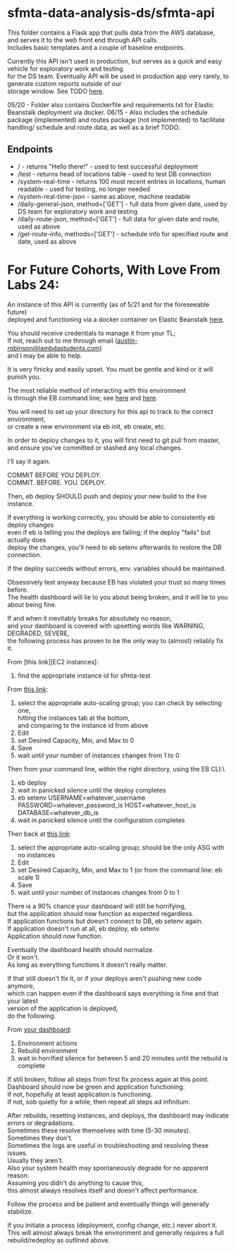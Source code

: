 # sfmta-data-analysis-ds/sfmta-api

This folder contains a Flask app that pulls data from the AWS database,\
and serves it to the web front end through API calls.\
Includes basic templates and a couple of baseline endpoints.

Currently this API isn't used in production, but serves as a quick and easy vehicle for exploratory work and testing\
for the DS team. Eventually API will be used in production app very rarely, to generate custom reports outside of our\
storage window. See TODO [here][TODO].

05/20 - Folder also contains Dockerfile and requirements.txt for Elastic Beanstalk deployment via docker.
06/15 - Also includes the schedule package (implemented) and routes package (not implemented) to facilitate handling/
schedule and route data, as well as a brief TODO.

## Endpoints

- / - returns "Hello there!" - used to test successful deployment
- /test - returns head of locations table - used to test DB connection
- /system-real-time - returns 100 most recent entries in locations, human readable - used for testing, no longer needed
- /system-real-time-json - same as above, machine readable
- /daily-general-json, method=['GET'] - full data from given date, used by DS team for exploratory work and testing
- /daily-route-json, method=['GET'] - full data for given date and route, used as above
- /get-route-info, methods=['GET'] - schedule info for specified route and date, used as above

# For Future Cohorts, With Love From Labs 24:

An instance of this API is currently (as of 5/21 and for the foreseeable future)\
deployed and functioning via a docker container on Elastic Beanstalk [here][live-api].

You should receive credentials to manage it from your TL;\
If not, reach out to me through email (austin-robinson@lambdastudents.com)\
and I may be able to help.

It is very finicky and easily upset. You must be gentle and kind or it will punish you.

The most reliable method of interacting with this environment\
is through the EB command line; see [here][install] and [here][use].

You will need to set up your directory for this api to track to the correct environment,\
or create a new environment via eb init, eb create, etc.

In order to deploy changes to it, you will first need to git pull from master,\
and ensure you've committed or stashed any local changes.

I'll say it again.

COMMIT BEFORE YOU DEPLOY.\
COMMIT. BEFORE. YOU. DEPLOY.

Then, eb deploy SHOULD push and deploy your new build to the live instance.

If everything is working correctly, you should be able to consistently eb deploy changes\
even if eb is telling you the deploys are failing; if the deploy "fails" but actually does\
deploy the changes, you'll need to eb setenv afterwards to restore the DB connection.

If the deploy succeeds without errors, env. variables should be maintained.

Obsessively test anyway because EB has violated your trust so many times before.\
The health dashboard will lie to you about being broken, and it will lie to you about being fine.

If and when it inevitably breaks for absolutely no reason,\
and your dashboard is covered with upsetting words like WARNING, DEGRADED, SEVERE,\
the following process has proven to be the only way to (almost) reliably fix it.

From [this link][EC2 instances]:
1) find the appropriate instance id for sfmta-test

From [this link][EC2 auto-scaling]:
1) select the appropriate auto-scaling group; you can check by selecting one,\
 hitting the instances tab at the bottom,\
and comparing to the instance id from above
2) Edit
3) set Desired Capacity, Min, and Max to 0
4) Save
5) wait until your number of instances changes from 1 to 0

Then from your command line, within the right directory, using the EB CLI:\
1) eb deploy
2) wait in panicked silence until the deploy completes
3) eb setenv USERNAME=whatever_username PASSWORD=whatever_password_is HOST=whatever_host_is DATABASE=whatever_db_is
4) wait in panicked silence until the configuration completes

Then back at [this link][EC2 auto-scaling]:
1) select the appropriate auto-scaling group; should be the only ASG with no instances
2) Edit
3) set Desired Capacity, Min, and Max to 1 (or from the command line: eb scale 1)
4) Save
5) wait until your number of instances changes from 0 to 1

There is a 90% chance your dashboard will still be horrifying,\
but the application should now function as expected regardless.\
If application functions but doesn't connect to DB, eb setenv again.\
If application doesn't run at all, eb deploy, eb setenv.\
Application should now function.

Eventually the dashboard health should normalize.\
Or it won't.\
As long as everything functions it doesn't really matter.

If that still doesn't fix it, or if your deploys aren't pushing new code anymore,\
which can happen even if the dashboard says everything is fine and that your latest\
version of the application is deployed,\
do the following.

From [your dashboard][dash]:
1) Environment actions
2) Rebuild environment
3) wait in horrified silence for between 5 and 20 minutes until the rebuild is complete

If still broken, follow all steps from first fix process again at this point.\
Dashboard should now be green and application functioning.\
If not, hopefully at least application is functioning.\
If not, sob quietly for a while, then repeat all steps ad infinitum.

After rebuilds, resetting instances, and deploys, the dashboard may indicate errors or degradations.\
Sometimes these resolve themselves with time (5-30 minutes).\
Sometimes they don't.\
Sometimes the logs are useful in troubleshooting and resolving these issues.\
Usually they aren't.\
Also your system health may spontaneously degrade for no apparent reason.\
Assuming you didn't do anything to cause this,\
this almost always resolves itself and doesn't affect performance.

Follow the process and be patient and eventually things will generally stabilize.

If you initiate a process (deployment, config change, etc.) never abort it.\
This will almost always break the environment and generally requires a full rebuild/redeploy as outlined above.

[live-api]: http://ds.datadriventransit.org/
[install]: https://github.com/aws/aws-elastic-beanstalk-cli-setup
[use]: https://docs.aws.amazon.com/elasticbeanstalk/latest/dg/eb-cli3.html
[EC2 auto-scaling]: https://console.aws.amazon.com/ec2/autoscaling/home?region=us-east-1#AutoScalingGroups:id=awseb-e-46ix3awcsk-stack-AWSEBAutoScalingGroup-241DU78KAD94;view=details
[dash]: https://console.aws.amazon.com/elasticbeanstalk/home?region=us-east-1#/environment/dashboard?applicationName=sfmta-test&environmentId=e-46ix3awcsk
[todo]: sfmta-data-analysis-ds/sfmta-api/TODO.md

